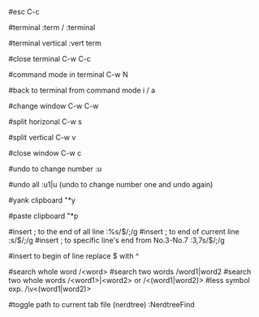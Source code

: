 #esc
C-c

#terminal
:term / :terminal

#terminal vertical
:vert term

#close terminal
C-w C-c

#command mode in terminal
C-w N

#back to terminal from command mode
i / a

#change window
C-w C-w

#split horizonal
C-w s

#split vertical
C-w v

#close window
C-w c

#undo to change number
:u <number>

#undo all
:u1|u   (undo to change number one and undo again)

#yank clipboard
"*y

#paste clipboard
"*p

#insert ; to the end of all line
:%s/$/;/g
#insert ; to end of current line
:s/$/;/g
#insert ; to specific line's end from No.3-No.7
:3,7s/$/;/g

#insert to begin of line
replace $ with ^

#search whole word
/\<word\>
#search two words
/word1\|word2
#search two whole words
/\<word1\>\|\<word2\>
or
/\<\(word1\|word2\)\>
#less symbol
exp.
/\v<(word1|word2)>

#toggle path to current tab file (nerdtree)
:NerdtreeFind
